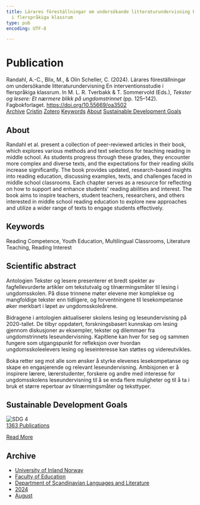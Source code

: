 ```yaml
---
title: Lärares föreställningar om undersökande litteraturundervisning En interventionsstudie
  i flerspråkiga klassrum
type: pub
encoding: UTF-8

---
```

<h1>Publication</h1>
<article id="csl-bib-container-PRTWPI45" class="csl-bib-container">
  <div class="csl-bib-body"> <div class="csl-entry">Randahl, A.-C., Blix, M., &#38; Olin Scheller, C. (2024). Lärares föreställningar om undersökande litteraturundervisning En interventionsstudie i flerspråkiga klassrum. In M. L. R. Tverbakk &#38; T. Sommervold (Eds.), <i>Tekster og lesere: Et nærmere blikk på ungdomstrinnet</i> (pp. 125–142). Fagbokforlaget. <a href="https://doi.org/10.55669/oa3502">https://doi.org/10.55669/oa3502</a></div> </div>
  <div class="csl-bib-buttons">
    <a href="#taxonomy-article-PRTWPI45" alt="archive" class="csl-bib-button">Archive</a>
    <a href="https://app.cristin.no/results/show.jsf?id=2285221" alt="Cristin" class="csl-bib-button">Cristin</a>
    <a href="http://zotero.org/groups/5881554/items/PRTWPI45" alt="Zotero" class="csl-bib-button">Zotero</a>
    <a href="#keywords-article-PRTWPI45" alt="keywords" class="csl-bib-button">Keywords</a>
    <a href="#about-article-PRTWPI45" alt="about_pub" class="csl-bib-button">About</a>
    <a href="#sdg-article-PRTWPI45" alt="sdg" class="csl-bib-button">Sustainable Development Goals</a>
  </div>
  <div id="csl-bib-meta-container-PRTWPI45"></div>
</article>
<div id="csl-bib-meta-PRTWPI45" class="csl-bib-meta">
  <article id="about-article-PRTWPI45" class="about_pub-article">
    <h1>About</h1>
    Randahl et al. present a collection of peer-reviewed articles in their book, which explores various methods and text selections for teaching reading in middle school. As students progress through these grades, they encounter more complex and diverse texts, and the expectations for their reading skills increase significantly. The book provides updated, research-based insights into reading education, discussing examples, texts, and challenges faced in middle school classrooms. Each chapter serves as a resource for reflecting on how to support and enhance students' reading abilities and interest. The book aims to inspire teachers, student teachers, researchers, and others interested in middle school reading education to explore new approaches and utilize a wider range of texts to engage students effectively.
  </article>
  <article id="keywords-article-PRTWPI45" class="keywords-article">
    <h1>Keywords</h1>
    Reading Competence, Youth Education, Multilingual Classrooms, Literature Teaching, Reading Interest
  </article>
  <article id="abstract-article-PRTWPI45" class="abstract-article">
    <h1>Scientific abstract</h1>
    Antologien Tekster og lesere presenterer et bredt spekter av fagfellevurderte artikler om tekstutvalg og tilnærmingsmåter til lesing i ungdomsskolen. På disse trinnene møter elevene mer komplekse og mangfoldige tekster enn tidligere, og forventningene til lesekompetanse øker merkbart i løpet av ungdomsskoleårene. 
 
Bidragene i antologien aktualiserer skolens lesing og leseundervisning på 2020-tallet. De tilbyr oppdatert, forskningsbasert kunnskap om lesing gjennom diskusjoner av eksempler, tekster og dilemmaer fra ungdomstrinnets leseundervisning. Kapitlene kan hver for seg og sammen fungere som utgangspunkt for refleksjon over hvordan ungdomsskoleelevers lesing og leseinteresse kan støttes og videreutvikles. 
 
Boka retter seg mot alle som ønsker å styrke elevenes lesekompetanse og skape en engasjerende og relevant leseundervisning. Ambisjonen er å inspirere lærere, lærerstudenter, forskere og andre med interesse for ungdomsskolens leseundervisning til å se enda flere muligheter og til å ta i bruk et større repertoar av tilnærmingsmåter og teksttyper.
  </article>
  <article id="sdg-article-PRTWPI45" class="sdg-article">
    <h1>Sustainable Development Goals</h1>
    <div class="sdg-container"><div id="sdg4" class="sdg">
        <img src="{{< params subfolder >}}images/sdg/sdg04_en.png" class="image" alt="SDG 4">
        <div class="sdg-overlay">
          <a href="{{< params subfolder >}}en/archive/?sdg=4#archive" class="sdg-publication-count"><span>1363</span> Publications</a>
          <p><a href="https://sdgs.un.org/goals/goal4" class="sdg-read-more">Read More</a></p>
        </div>
      </div></div>
  </article>
  <article id="taxonomy-article-PRTWPI45" class="taxonomy-article">
    <h1>Archive</h1>
    <ul>
      <li><a href="{{< params subfolder >}}en/archive/?key=3DCRN523">University of Inland Norway</a></li>
      <li><a href="{{< params subfolder >}}en/archive/?key=WYNZA47F">Faculty of Education</a></li>
      <li><a href="{{< params subfolder >}}en/archive/?key=T9U6ILTU">Department of Scandinavian Languages and Literature</a></li>
      <li><a href="{{< params subfolder >}}en/archive/?key=CAQL5F23">2024</a></li>
      <li><a href="{{< params subfolder >}}en/archive/?key=EDPWGWAU">August</a></li>
    </ul>
  </article>
</div>

